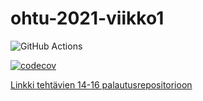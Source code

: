 # ohtu-2021-viikko1

![GitHub Actions](https://github.com/katriryt/ohtu-2021-viikko1/workflows/CI/badge.svg)

[![codecov](https://codecov.io/gh/katriryt/ohtu-2021-viikko1/branch/main/graph/badge.svg?token=I2AE9D7T5F)](https://codecov.io/gh/katriryt/ohtu-2021-viikko1)

[Linkki tehtävien 14-16 palautusrepositorioon](https://github.com/katriryt/ohtu-tehtavat.git)
